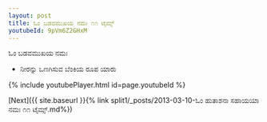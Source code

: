 ```yaml
---
layout: post
title: ಓಂ ಬಡವಮುಖಯ ನಮಃ ೧೧ ಟೈಮ್ಸ್
youtubeId: 9pVm6Z2GHxM
---
```

 
 
 ಓಂ ಬಡವಮುಖಯ ನಮಃ  
 
 -  ನೀರನ್ನು ಒಣಗಿಸುವ ಬೆಂಕಿಯ ರೂಪ ಯಾರು 
 
  
 
  
 
 
 
 
 
 


{% include youtubePlayer.html id=page.youtubeId %}
 
[Next]({{ site.baseurl }}{% link  split1/_posts/2013-03-10-ಓಂ ಹುತಾಶನಾ ಸಹಾಯಯಾ ನಮಃ ೧೧ ಟೈಮ್ಸ್.md%})
 
